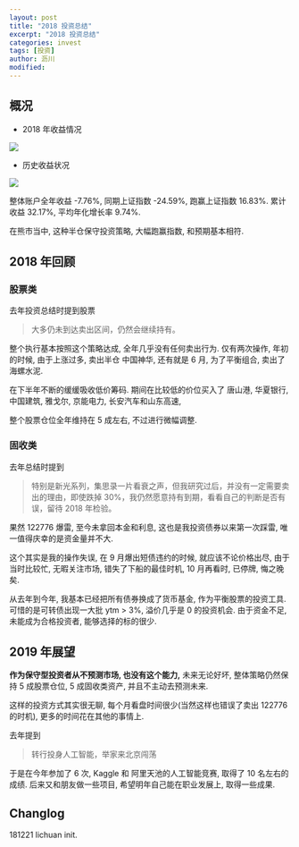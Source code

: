 ```yaml
---
layout: post
title: "2018 投资总结"
excerpt: "2018 投资总结"
categories: invest
tags: [投资]
author: 沥川
modified:
---
```


## 概况

- 2018 年收益情况

![](https://pics.ibrainbaby.cn/2018-12-29-024014.png)


- 历史收益状况

![](https://pics.ibrainbaby.cn/2018-12-29-023500.png)

整体账户全年收益 -7.76%, 同期上证指数 -24.59%, 跑赢上证指数 16.83%. 累计收益 32.17%, 平均年化增长率 9.74%.

在熊市当中, 这种半仓保守投资策略, 大幅跑赢指数, 和预期基本相符. 


## 2018 年回顾

### 股票类

去年投资总结时提到股票

> 大多仍未到达卖出区间，仍然会继续持有。

整个执行基本按照这个策略达成, 全年几乎没有任何卖出行为. 仅有两次操作, 年初的时候, 由于上涨过多, 卖出半仓 中国神华, 还有就是 6 月, 为了平衡组合, 卖出了海螺水泥. 

在下半年不断的缓缓吸收低价筹码. 期间在比较低的价位买入了 唐山港, 华夏银行, 中国建筑, 雅戈尔, 京能电力, 长安汽车和山东高速,

整个股票仓位全年维持在 5 成左右, 不过进行微幅调整. 

### 固收类

去年总结时提到

> 特别是新光系列，集思录一片看衰之声，但我研究过后，并没有一定需要卖出的理由，即使跌掉 30%，我仍然愿意持有到期，看看自己的判断是否有误，留待 2018 年检验。

果然 122776 爆雷, 至今未拿回本金和利息, 这也是我投资债券以来第一次踩雷, 唯一值得庆幸的是资金量并不大. 

这个其实是我的操作失误, 在 9 月爆出短债违约的时候, 就应该不论价格出尽, 由于当时比较忙, 无暇关注市场, 错失了下船的最佳时机, 10 月再看时, 已停牌, 悔之晚矣.

从去年到今年, 我基本已经把所有债券换成了货币基金, 作为平衡股票的投资工具. 可惜的是可转债出现一大批 ytm > 3%, 溢价几乎是 0 的投资机会. 由于资金不足, 未能成为合格投资者, 能够选择的标的很少.

## 2019 年展望

**作为保守型投资者从不预测市场, 也没有这个能力,** 未来无论好坏, 整体策略仍然保持 5 成股票仓位, 5 成固收类资产, 并且不主动去预测未来.  

这样的投资方式其实很无聊, 每个月看盘时间很少(当然这样也错误了卖出 122776 的时机), 更多的时间花在其他的事情上.

去年提到

> 转行投身人工智能，举家来北京闯荡

于是在今年参加了 6 次, Kaggle 和 阿里天池的人工智能竞赛, 取得了 10 名左右的成绩. 后来又和朋友做一些项目, 希望明年自己能在职业发展上, 取得一些成果.


## Changlog
181221 lichuan init.